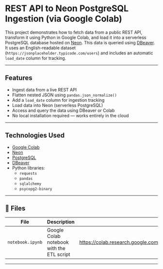 #  REST API to Neon PostgreSQL Ingestion (via Google Colab)

This project demonstrates how to fetch data from a public REST API, transform it using Python in Google Colab, and load it into a serverless PostgreSQL database hosted on [Neon](https://neon.tech). This data is queried using [DBeaver](https://dbeaver.io/). It uses an English-readable dataset (`https://jsonplaceholder.typicode.com/users`) and includes an automatic `load_date` column for tracking.

---

##  Features

- Ingest data from a live REST API
- Flatten nested JSON using `pandas.json_normalize()`
- Add a `load_date` column for ingestion tracking
- Load data into Neon (serverless PostgreSQL)
- Access and query the data using DBeaver or Colab
- No local installation required — works entirely in the cloud

---

##  Technologies Used

- [Google Colab](https://colab.research.google.com/)
- [Neon](https://neon.tech/)
- [PostgreSQL](https://www.postgresql.org/)
- [DBeaver](https://dbeaver.io/)
- Python libraries:
  - `requests`
  - `pandas`
  - `sqlalchemy`
  - `psycopg2-binary`

---

## 📁 Files

| File              | Description                                |Link
|-------------------|--------------------------------------------|-------------------------------------------------------------------------------------------------
| `notebook.ipynb`  | Google Colab notebook with the ETL script  | https://colab.research.google.com/drive/1B2LmRuC1FT701U5_RYrrSxYaAEeo4AFI#scrollTo=aMimhwUREvdF

---


